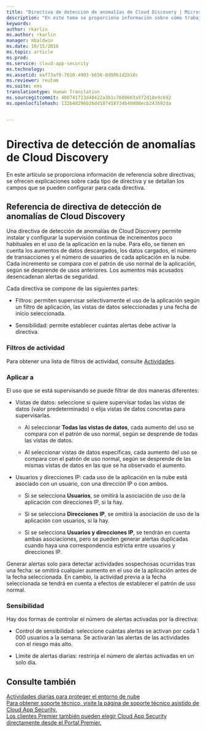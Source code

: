 ```yaml
---
title: "Directiva de detección de anomalías de Cloud Discovery | Microsoft Docs"
description: "En este tema se proporciona información sobre cómo trabajar con directivas de detección de anomalías de Cloud Discovery."
keywords: 
author: rkarlin
ms.author: rkarlin
manager: mbaldwin
ms.date: 10/15/2016
ms.topic: article
ms.prod: 
ms.service: cloud-app-security
ms.technology: 
ms.assetid: eaf73af0-7610-4903-b656-8d90b1d2b18c
ms.reviewer: reutam
ms.suite: ems
translationtype: Human Translation
ms.sourcegitcommit: 400741713d40422a3b1c7680663a572d18e9c692
ms.openlocfilehash: 132b4d296b26dd187418734b40d08ecb243692da


---
```


# <a name="cloud-discovery-anomaly-detection-policy"></a>Directiva de detección de anomalías de Cloud Discovery
En este artículo se proporciona información de referencia sobre directivas, se ofrecen explicaciones sobre cada tipo de directiva y se detallan los campos que se pueden configurar para cada directiva.  
  
## <a name="cloud-discovery-anomaly-detection-policy-reference"></a>Referencia de directiva de detección de anomalías de Cloud Discovery  
Una directiva de detección de anomalías de Cloud Discovery permite instalar y configurar la supervisión continua de incrementos poco habituales en el uso de la aplicación en la nube. Para ello, se tienen en cuenta los aumentos de datos descargados, los datos cargados, el número de transacciones y el número de usuarios de cada aplicación en la nube. Cada incremento se compara con el patrón de uso normal de la aplicación, según se desprende de usos anteriores. Los aumentos más acusados desencadenan alertas de seguridad.  
  
Cada directiva se compone de las siguientes partes:  
  
-   Filtros: permiten supervisar selectivamente el uso de la aplicación según un filtro de aplicación, las vistas de datos seleccionadas y una fecha de inicio seleccionada.  
  
-   Sensibilidad: permite establecer cuántas alertas debe activar la directiva.  
  
### <a name="activity-filters"></a>Filtros de actividad  
Para obtener una lista de filtros de actividad, consulte [Actividades](activity-filters.md).  
  
### <a name="apply-to"></a>Aplicar a  
El uso que se está supervisando se puede filtrar de dos maneras diferentes:  
  
-   Vistas de datos: seleccione si quiere supervisar todas las vistas de datos (valor predeterminado) o elija vistas de datos concretas para supervisarlas.  
  
    -   Al seleccionar **Todas las vistas de datos**, cada aumento del uso se compara con el patrón de uso normal, según se desprende de todas las vistas de datos.  
  
    -   Al seleccionar vistas de datos específicas, cada aumento del uso se compara con el patrón de uso normal, según se desprende de las mismas vistas de datos en las que se ha observado el aumento.  
  
-   Usuarios y direcciones IP: cada uso de la aplicación en la nube está asociado con un usuario, con una dirección IP o con ambos.  
  
    -   Si se selecciona **Usuarios**, se omitirá la asociación de uso de la aplicación con direcciones IP, si la hay.  
  
    -   Si se selecciona **Direcciones IP**, se omitirá la asociación de uso de la aplicación con usuarios, si la hay.  
  
    -   Si se selecciona **Usuarios y direcciones IP**, se tendrán en cuenta ambas asociaciones, pero se pueden generar alertas duplicadas cuando haya una correspondencia estricta entre usuarios y direcciones IP.  
  
Generar alertas solo para detectar actividades sospechosas ocurridas tras una fecha: se omitirá cualquier aumento en el uso de la aplicación antes de la fecha seleccionada. En cambio, la actividad previa a la fecha seleccionada se tendrá en cuenta a efectos de establecer el patrón de uso normal.  
  
### <a name="sensitivity"></a>Sensibilidad  
Hay dos formas de controlar el número de alertas activadas por la directiva:  
  
-   Control de sensibilidad: seleccione cuántas alertas se activan por cada 1 000 usuarios a la semana. Se activarán las alertas de las actividades con el riesgo más alto.  
  
-   Límite de alertas diarias: restrinja el número de alertas activadas en un solo día.  
  
## <a name="see-also"></a>Consulte también  
[Actividades diarias para proteger el entorno de nube](daily-activities-to-protect-your-cloud-environment.md)   
[Para obtener soporte técnico, visite la página de soporte técnico asistido de Cloud App Security.](http://support.microsoft.com/oas/default.aspx?prid=16031)   
[Los clientes Premier también pueden elegir Cloud App Security directamente desde el Portal Premier.](https://premier.microsoft.com/)  
  
  


<!--HONumber=Nov16_HO5-->


